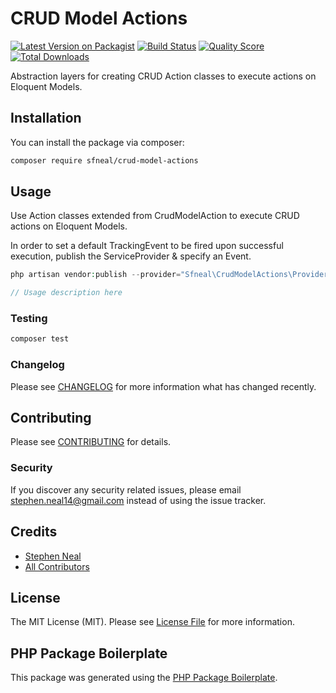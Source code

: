 # CRUD Model Actions

[![Latest Version on Packagist](https://img.shields.io/packagist/v/sfneal/crud-model-actions.svg?style=flat-square)](https://packagist.org/packages/sfneal/crud-model-actions)
[![Build Status](https://img.shields.io/travis/sfneal/crud-model-actions/master.svg?style=flat-square)](https://travis-ci.org/sfneal/crud-model-actions)
[![Quality Score](https://img.shields.io/scrutinizer/g/sfneal/crud-model-actions.svg?style=flat-square)](https://scrutinizer-ci.com/g/sfneal/crud-model-actions)
[![Total Downloads](https://img.shields.io/packagist/dt/sfneal/crud-model-actions.svg?style=flat-square)](https://packagist.org/packages/sfneal/crud-model-actions)

Abstraction layers for creating CRUD Action classes to execute actions on Eloquent Models.

## Installation

You can install the package via composer:

```bash
composer require sfneal/crud-model-actions
```

## Usage

Use Action classes extended from CrudModelAction to execute CRUD actions on Eloquent Models.

In order to set a default TrackingEvent to be fired upon successful execution, publish the ServiceProvider & specify an Event.
 
``` php
php artisan vendor:publish --provider="Sfneal\CrudModelActions\Providers\CrudModelActionsServiceProvider"
```

``` php
// Usage description here
```

### Testing

``` bash
composer test
```

### Changelog

Please see [CHANGELOG](CHANGELOG.md) for more information what has changed recently.

## Contributing

Please see [CONTRIBUTING](CONTRIBUTING.md) for details.

### Security

If you discover any security related issues, please email stephen.neal14@gmail.com instead of using the issue tracker.

## Credits

- [Stephen Neal](https://github.com/sfneal)
- [All Contributors](../../contributors)

## License

The MIT License (MIT). Please see [License File](LICENSE.md) for more information.

## PHP Package Boilerplate

This package was generated using the [PHP Package Boilerplate](https://laravelpackageboilerplate.com).
